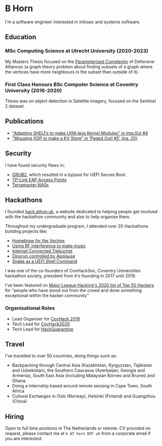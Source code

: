 # B Horn

I'm a software engineer interested in infosec and systems software.

## Education

### MSc Computing Science at Utrecht University (2020-2023)

My Masters Thesis focused on the [Parameterized Complexity](https://en.wikipedia.org/wiki/Parameterized_complexity) of Defensive Alliances (a graph theory problem about finding subsets of a graph where the vertices have more neighbours in the subset than outside of it).

### First Class Honours BSc Computer Science at Coventry University (2016-2020)

Thesis was on object detection in Satellite imagery, focused on the Sentinel 2 dataset.

## Publications

* ["Adapting SHELFs to make LKM-less Kernel Modules" in tmp.0ut #4](https://tmpout.sh/4/5.html)
* ["Misusing XDP to make a KV Store" in 'Paged Out! #5' (pg. 20)](https://pagedout.institute/download/PagedOut_005.pdf)

## Security

I have found security flaws in:

* [GRUB2](https://blog.b.horn.uk/posts/grabit/), which resulted in a bypass for UEFI Secure Boot.
* [TP-Link EAP Access Points](https://github.com/bahorn/security/tree/main/TP-Link-EAP-2022-10-16)
* [Terramaster NASs](https://github.com/bahorn/security/blob/main/Terramaster-TOS-2021-03-27/TOS-rsync.md)

## Hackathons

I founded [hack.athon.uk](https://hack.athon.uk), a website dedicated to helping
people get involved with the hackathon community and also to help organise them.

Throughout my undergraduate program, I attended over 20 Hackathons building
projects like:

* [Homebrew for the Vectrex](https://devpost.com/software/goose-v-velociraptors)
* [Using RF interference to make music](https://devpost.com/software/dj-whitenoize)
* [Internet Connected Trebuchet](https://devpost.com/software/internet-of-flings)
* [Dinorun controlled by Applause](https://devpost.com/software/applause-review)
* [Snake as a UEFI Shell Command](https://devpost.com/software/uefi-worm)

I was one of the co-founders of CovHackSoc, Coventry Universities hackathon
society, president from it's founding in 2017 until 2019.

I've been featured on [Major League Hacking's 2020 list of Top 50 Hackers](https://top.mlh.io/2020/profiles/beowulf-horn)
for "people who have stood out from the crowd and done something exceptional
within the hacker community"

### Organisational Roles

* Lead Organiser for [CovHack 2019](https://web.archive.org/web/20190322160452/https://covhack.org/)
* Tech Lead for [CovHack2020](https://web.archive.org/web/20200301172154/https://covhack.org/)
* Tech Lead for [HackQuarantine](https://hackquarantine.com)

## Travel

I've travelled to over 50 countries, doing things such as:

* Backpacking through Central Asia (Kazakhstan, Kyrgyzstan, Tajikistan and Uzbekistan), the Southern Caucasus (Azerbaijan, Georgia and Armenia), South East Asia (including Malaysian Borneo and Brunei) and Ghana.
* Doing a Internship based around remote sensing in Cape Town, South Africa
* Cultural Exchanges in Oslo (Norway), Helsinki (Finland) and Guangzhou (China)

## Hiring

Open to full time positions in The Netherlands or remote.
CV provided on request, please contact me at `b AT horn DOT uk` from a corporate email if you are interested.
